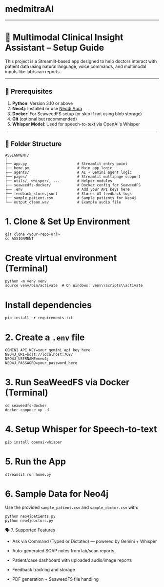 # medmitraAI
---
# 🏥 Multimodal Clinical Insight Assistant – Setup Guide

This project is a Streamlit-based app designed to help doctors interact with patient data using natural language, voice commands, and multimodal inputs like lab/scan reports.

---

## 🔧 Prerequisites

1. **Python**: Version 3.10 or above
2. **Neo4j**: Installed or use [Neo4j Aura](https://neo4j.com/cloud/aura/)
3. **Docker**: For SeaweedFS setup (or skip if not using blob storage)
4. **Git** (optional but recommended)
5. **Whisper Model**: Used for speech-to-text via OpenAI's Whisper

---

## 📁 Folder Structure

```
ASSIGNMENT/
│
├── app.py                       # Streamlit entry point
├── home.py                      # Main app logic
├── agents/                      # AI + Gemini agent logic
├── pages/                       # Streamlit multipage support
├── utils/, whisper/, ...        # Helper modules
├── seaweedfs-docker/            # Docker config for SeaweedFS
├── .env                         # Add your API keys here
├── feedback_store.jsonl         # Stores AI feedback logs
├── sample_patient.csv           # Sample patients for Neo4j
└── output_clean.wav             # Example audio file

```
# 1. Clone & Set Up Environment
```
git clone <your-repo-url>
cd ASSIGNMENT
```

# Create virtual environment (Terminal)
```
python -m venv venv
source venv/bin/activate  # On Windows: venv\\Scripts\\activate
```

# Install dependencies
```
pip install -r requirements.txt
```

# 2. Create a ```.env``` file
```
GEMINI_API_KEY=your_gemini_api_key_here
NEO4J_URI=bolt://localhost:7687
NEO4J_USERNAME=neo4j
NEO4J_PASSWORD=your_password_here
```

# 3. Run SeaWeedFS via Docker (Terminal)
```
cd seaweedfs-docker
docker-compose up -d
```

# 4. Setup Whisper for Speech-to-text
```
pip install openai-whisper
```

# 5. Run the App
```
streamlit run home.py
```

# 6. Sample Data for Neo4j
Use the provided ```sample_patient.csv``` and ```sample_doctor.csv``` with:
```
python neo4jpatients.py
python neo4jdoctors.py
```

🗣️ 7. Supported Features

- Ask via Command (Typed or Dictated) — powered by Gemini + Whisper

- Auto-generated SOAP notes from lab/scan reports

- Patient/case dashboard with uploaded audio/image reports

- Feedback tracking and storage

- PDF generation + SeaweedFS file handling
